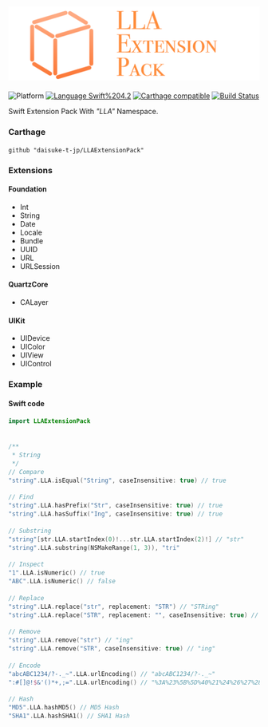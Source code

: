 <img src="https://github.com/daisuke-t-jp/LLAExtensionPack/blob/master/doc/header.png" width="700"></br>
------
![Platform](https://img.shields.io/badge/Platform-iOS%2010.0+-blue.svg)
[![Language Swift%204.2](https://img.shields.io/badge/Language-Swift%204.2-orange.svg)](https://developer.apple.com/swift)
[![Carthage compatible](https://img.shields.io/badge/Carthage-compatible-green.svg)](https://github.com/Carthage/Carthage)
[![Build Status](https://travis-ci.org/daisuke-t-jp/LLAExtensionPack.svg?branch=master)](https://travis-ci.org/daisuke-t-jp/LLAExtensionPack)

Swift Extension Pack With *"LLA"* Namespace.

### Carthage
`github "daisuke-t-jp/LLAExtensionPack"`


### Extensions
#### Foundation
- Int
- String
- Date
- Locale
- Bundle
- UUID
- URL
- URLSession

#### QuartzCore
- CALayer

#### UIKit
- UIDevice
- UIColor
- UIView
- UIControl


### Example

#### Swift code
```swift
import LLAExtensionPack


/**
 * String
 */
// Compare
"string".LLA.isEqual("String", caseInsensitive: true) // true

// Find
"string".LLA.hasPrefix("Str", caseInsensitive: true) // true
"string".LLA.hasSuffix("Ing", caseInsensitive: true) // true

// Substring
"string"[str.LLA.startIndex(0)!...str.LLA.startIndex(2)!] // "str"
"string".LLA.substring(NSMakeRange(1, 3)), "tri"

// Inspect
"1".LLA.isNumeric() // true
"ABC".LLA.isNumeric() // false

// Replace
"string".LLA.replace("str", replacement: "STR") // "STRing"
"string".LLA.replace("STR", replacement: "", caseInsensitive: true) // "ing"

// Remove
"string".LLA.remove("str") // "ing"
"string".LLA.remove("STR", caseInsensitive: true) // "ing"

// Encode
"abcABC1234/?-._~".LLA.urlEncoding() // "abcABC1234/?-._~"
":#[]@!$&'()*+,;=".LLA.urlEncoding() // "%3A%23%5B%5D%40%21%24%26%27%28%29%2A%2B%2C%3B%3D"

// Hash
"MD5".LLA.hashMD5() // MD5 Hash
"SHA1".LLA.hashSHA1() // SHA1 Hash

```
